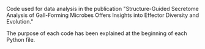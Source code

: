 Code used for data analysis in the publication "Structure-Guided Secretome Analysis of Gall-Forming Microbes Offers Insights into Effector Diversity and Evolution."

The purpose of each code has been explained at the beginning of each Python file.
